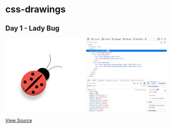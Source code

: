 # css-drawings

## Day 1 - Lady Bug 

<img src="previews/lady-bug-preview.jpg" alt="Lady bug output preview"/>

[View Source](lady-bug.html)
